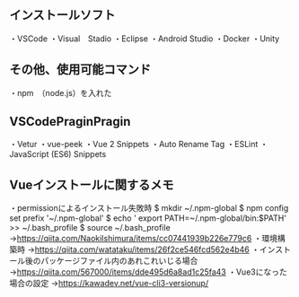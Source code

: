## インストールソフト
・VSCode
・Visual　Stadio
・Eclipse
・Android Studio
・Docker
・Unity

## その他、使用可能コマンド
・npm　（node.js）を入れた

## VSCodePraginPragin
・Vetur
・vue-peek
・Vue 2 Snippets
・Auto Rename Tag
・ESLint
・JavaScript (ES6) Snippets



## Vueインストールに関するメモ
・permissionによるインストール失敗時
$ mkdir ~/.npm-global
$ npm config set prefix '~/.npm-global'
$ echo ' export PATH=~/.npm-global/bin:$PATH' >> ~/.bash_profile
$ source ~/.bash_profile
→https://qiita.com/NaokiIshimura/items/cc07441939b226e779c6
・環境構築時
→https://qiita.com/watataku/items/26f2ce546fcd562e4b46
・インストール後のパッケージファイル内のあれこれいじる場合
→https://qiita.com/567000/items/dde495d6a8ad1c25fa43
・Vue3になった場合の設定
→https://kawadev.net/vue-cli3-versionup/
